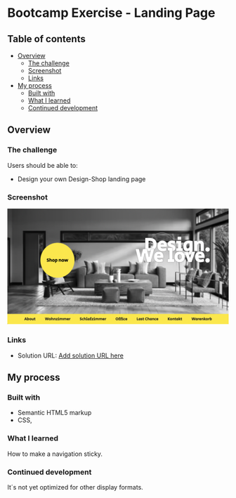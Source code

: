 # Bootcamp Exercise - Landing Page



## Table of contents

- [Overview](#overview)
  - [The challenge](#the-challenge)
  - [Screenshot](#screenshot)
  - [Links](#links)
- [My process](#my-process)
  - [Built with](#built-with)
  - [What I learned](#what-i-learned)
  - [Continued development](#continued-development)

## Overview

### The challenge

Users should be able to:

- Design your own Design-Shop landing page

### Screenshot

![](./Screenshot.png)

### Links

- Solution URL: [Add solution URL here](https://stefanseliger.github.io/DesignShop_Bootcamp/)

## My process

### Built with

- Semantic HTML5 markup
- CSS, 



### What I learned

How to make a navigation sticky.  


### Continued development

It´s not yet optimized for other display formats. 

